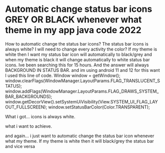 
# Automatic change status bar icons GREY OR BLACK whenever what theme in my app java code 2022

How to automatic change the status bar icons? The status bar icons is always white? I will need to change every activity the color? If my theme is white then I want my status bar icon will automatically to black/grey and when my theme is black it will change automatically to white status bar icons. Ive been searching this for 15 hours. And the answer will always BACKGROUND IN STATUS BAR. and im using android 11 and 12 for  this want
I used this line of code.
Window window = getWindow();
window.clearFlags(WindowManager.LayoutParams.FLAG_TRANSLUCENT_STATUS);
window.addFlags(WindowManager.LayoutParams.FLAG_DRAWS_SYSTEM_BAR_BACKGROUNDS);
window.getDecorView().setSystemUiVisibility(View.SYSTEM_UI_FLAG_LAYOUT_FULLSCREEN);
window.setStatusBarColor(Color.TRANSPARENT);

What i got... icons is always white.

what i want to achieve.

and again... i just want to automatic change the status bar icon whenever what my theme. If my theme is white then it will black/grey the status bar and vice versa

        